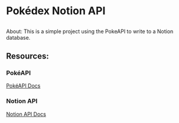 # Pokédex Notion API
##
About:
This is a simple project using the PokeAPI to write to a Notion database.

## Resources:
### PokéAPI
[PokéAPI Docs](https://pokeapi.co/docs/v2)

### Notion API
[Notion API Docs](https://developers.notion.com/reference/intro)

